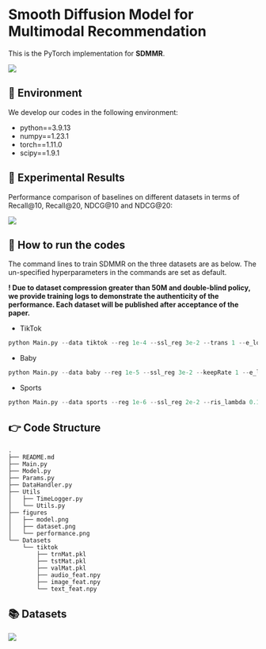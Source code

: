 # Smooth Diffusion Model for Multimodal Recommendation

This is the PyTorch implementation for **SDMMR**.

<img src="./figures/model.png" style="zoom:100%;" />

## 📝 Environment

We develop our codes in the following environment:

- python==3.9.13
- numpy==1.23.1
- torch==1.11.0
- scipy==1.9.1

## 🎯 Experimental Results

Performance comparison of baselines on different datasets in terms of Recall@10, Recall@20, NDCG@10 and NDCG@20:

<img src="./figures/performance.png" style="zoom:100%;" />

## 🚀 How to run the codes

The command lines to train SDMMR on the three datasets are as below. The un-specified hyperparameters in the commands are set as default.

**! Due to dataset compression greater than 50M and double-blind policy, we provide training logs to demonstrate the authenticity of the performance. Each dataset will be published after acceptance of the paper.**  

- TikTok

```python
python Main.py --data tiktok --reg 1e-4 --ssl_reg 3e-2 --trans 1 --e_loss 0.1 --cl_method 1
```

- Baby

```python
python Main.py --data baby --reg 1e-5 --ssl_reg 3e-2 --keepRate 1 --e_loss 0.01
```

- Sports

```python
python Main.py --data sports --reg 1e-6 --ssl_reg 2e-2 --ris_lambda 0.1 --e_loss 0.5 --keepRate 1 --trans 1
```

## 👉 Code Structure

```
.
├── README.md
├── Main.py
├── Model.py
├── Params.py
├── DataHandler.py
├── Utils
│   ├── TimeLogger.py
│   └── Utils.py
├── figures
│   ├── model.png
│   ├── dataset.png
│   └── performance.png
└── Datasets
    └── tiktok
        ├── trnMat.pkl
        ├── tstMat.pkl
        ├── valMat.pkl
        ├── audio_feat.npy
        ├── image_feat.npy
        └── text_feat.npy
```

## 📚 Datasets

<img src="./figures/dataset.png" style="zoom:100%;" />

